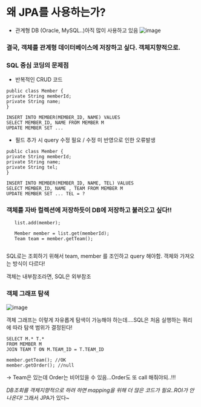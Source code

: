 # 왜 JPA를 사용하는가?

- 관계형 DB (Oracle, MySQL..)아직 많이 사용하고 있음
![image](https://user-images.githubusercontent.com/45115557/178130877-56b5e86c-22b9-4209-9b31-a90354bf682e.png)


### 결국, 객체를 관계형 데이터베이스에 저장하고 싶다. 객체지향적으로.

### SQL 중심 코딩의 문제점

- 반복적인 CRUD 코드

```
public class Member {
private String memberId;
private String name;
}
```

```
INSERT INTO MEMBER(MEMBER_ID, NAME) VALUES
SELECT MEMBER_ID, NAME FROM MEMBER M
UPDATE MEMBER SET ...

```

- 필드 추가 시 query 수정 필요 / 수정 미 반영으로 인한 오류발생


```
public class Member {
private String memberId;
private String name;
private String tel;
}
```

```
INSERT INTO MEMBER(MEMBER_ID, NAME, TEL) VALUES
SELECT MEMBER_ID, NAME , TEAM FROM MEMBER M
UPDATE MEMBER SET ... TEL = ?
```

    
 ### 객체를 자바 컬렉션에 저장하듯이 DB에 저장하고 불러오고 싶다!!
 ```
    list.add(member);
    
    Member member = list.get(memberId);
    Team team = member.getTeam();
    
 ```
SQL로는 조회하기 위해서 team, member 를 조인하고 query 해야함. 객체와 가져오는 방식이 다르다!
    
객체는 내부참조라면, SQL은 외부참조
    
 ### 객체 그래프 탐색
    
 ![image](https://user-images.githubusercontent.com/45115557/178130977-4944e26f-e95e-4a3b-a630-87dbbd35dcd8.png)

    
객체 그래프는 이렇게 자유롭게 탐색이 가능해야 하는데....SQL은 처음 실행하는 쿼리에 따라 탐색 범위가 결정된다!
    
```
SELECT M.* T.*
FROM MEMBER M
JOIN TEAM T ON M.TEAM_ID = T.TEAM_ID
```
```
member.getTeam(); //OK
member.getOrder(); //null
```
    
→ Team은 있는데 Order는 비어있을 수 있음...Order도 또 call 해줘야되..!!!
    

*DB조회를 객체지향적으로 하려 하면 mapping을 위해 더 많은 코드가 필요..ROI가 안나온다!*
그래서 JPA가 있다~
